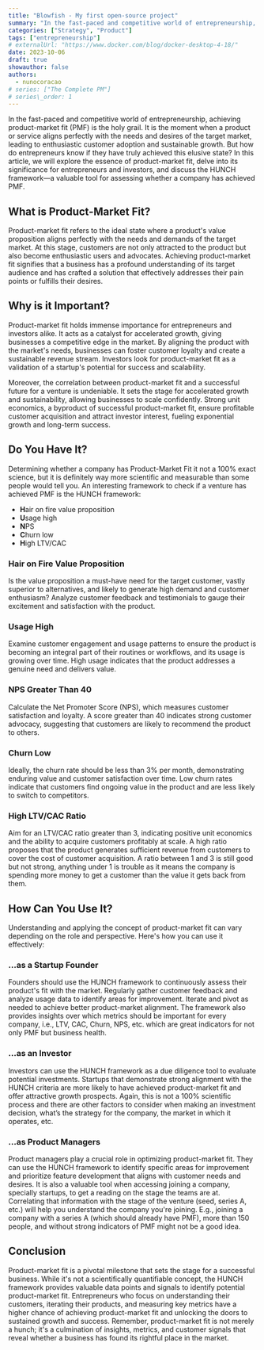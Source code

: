 ```yaml
---
title: "Blowfish - My first open-source project"
summary: "In the fast-paced and competitive world of entrepreneurship, achieving product-market fit (PMF) is the holy grail. It is the moment when a product or service aligns perfectly with the needs and desires of the target market, leading to enthusiastic customer adoption and sustainable growth. But how do entrepreneurs know if they have truly achieved this elusive state?"
categories: ["Strategy", "Product"]
tags: ["entrepreneurship"]
# externalUrl: "https://www.docker.com/blog/docker-desktop-4-18/"
date: 2023-10-06
draft: true
showauthor: false
authors:
  - nunocoracao
# series: ["The Complete PM"]
# series\_order: 1
---
```



In the fast-paced and competitive world of entrepreneurship, achieving product-market fit (PMF) is the holy grail. It is the moment when a product or service aligns perfectly with the needs and desires of the target market, leading to enthusiastic customer adoption and sustainable growth. But how do entrepreneurs know if they have truly achieved this elusive state? In this article, we will explore the essence of product-market fit, delve into its significance for entrepreneurs and investors, and discuss the HUNCH framework—a valuable tool for assessing whether a company has achieved PMF.

## What is Product-Market Fit?
Product-market fit refers to the ideal state where a product's value proposition aligns perfectly with the needs and demands of the target market. At this stage, customers are not only attracted to the product but also become enthusiastic users and advocates. Achieving product-market fit signifies that a business has a profound understanding of its target audience and has crafted a solution that effectively addresses their pain points or fulfills their desires.

## Why is it Important?
Product-market fit holds immense importance for entrepreneurs and investors alike. It acts as a catalyst for accelerated growth, giving businesses a competitive edge in the market. By aligning the product with the market's needs, businesses can foster customer loyalty and create a sustainable revenue stream. Investors look for product-market fit as a validation of a startup's potential for success and scalability.

Moreover, the correlation between product-market fit and a successful future for a venture is undeniable. It sets the stage for accelerated growth and sustainability, allowing businesses to scale confidently. Strong unit economics, a byproduct of successful product-market fit, ensure profitable customer acquisition and attract investor interest, fueling exponential growth and long-term success.

## Do You Have It?
Determining whether a company has Product-Market Fit it not a 100% exact science, but it is definitely way more scientific and measurable than some people would tell you. An interesting framework to check if a venture has achieved PMF is the HUNCH framework:

- **H**air on fire value proposition
- **U**sage high
- **N**PS
- **C**hurn low
- **H**igh LTV/CAC

### Hair on Fire Value Proposition

Is the value proposition a must-have need for the target customer, vastly superior to alternatives, and likely to generate high demand and customer enthusiasm? Analyze customer feedback and testimonials to gauge their excitement and satisfaction with the product.

### Usage High

Examine customer engagement and usage patterns to ensure the product is becoming an integral part of their routines or workflows, and its usage is growing over time. High usage indicates that the product addresses a genuine need and delivers value.

### NPS Greater Than 40

Calculate the Net Promoter Score (NPS), which measures customer satisfaction and loyalty. A score greater than 40 indicates strong customer advocacy, suggesting that customers are likely to recommend the product to others.

### Churn Low

Ideally, the churn rate should be less than 3% per month, demonstrating enduring value and customer satisfaction over time. Low churn rates indicate that customers find ongoing value in the product and are less likely to switch to competitors.

### High LTV/CAC Ratio

Aim for an LTV/CAC ratio greater than 3, indicating positive unit economics and the ability to acquire customers profitably at scale. A high ratio proposes that the product generates sufficient revenue from customers to cover the cost of customer acquisition. A ratio between 1 and 3 is still good but not strong, anything under 1 is trouble as it means the company is spending more money to get a customer than the value it gets back from them.

## How Can You Use It?
Understanding and applying the concept of product-market fit can vary depending on the role and perspective. Here's how you can use it effectively:

### …as a Startup Founder

Founders should use the HUNCH framework to continuously assess their product's fit with the market. Regularly gather customer feedback and analyze usage data to identify areas for improvement. Iterate and pivot as needed to achieve better product-market alignment. The framework also provides insights over which metrics should be important for every company, i.e., LTV, CAC, Churn, NPS, etc. which are great indicators for not only PMF but business health.

### …as an Investor

Investors can use the HUNCH framework as a due diligence tool to evaluate potential investments. Startups that demonstrate strong alignment with the HUNCH criteria are more likely to have achieved product-market fit and offer attractive growth prospects. Again, this is not a 100% scientific process and there are other factors to consider when making an investment decision, what’s the strategy for the company, the market in which it operates, etc.

### …as Product Managers

Product managers play a crucial role in optimizing product-market fit. They can use the HUNCH framework to identify specific areas for improvement and prioritize feature development that aligns with customer needs and desires. It is also a valuable tool when accessing joining a company, specially startups, to get a reading on the stage the teams are at. Correlating that information with the stage of the venture (seed, series A, etc.) will help you understand the company you're joining. E.g., joining a company with a series A (which should already have PMF), more than 150 people, and without strong indicators of PMF might not be a good idea.

## Conclusion
Product-market fit is a pivotal milestone that sets the stage for a successful business. While it's not a scientifically quantifiable concept, the HUNCH framework provides valuable data points and signals to identify potential product-market fit. Entrepreneurs who focus on understanding their customers, iterating their products, and measuring key metrics have a higher chance of achieving product-market fit and unlocking the doors to sustained growth and success. Remember, product-market fit is not merely a hunch; it's a culmination of insights, metrics, and customer signals that reveal whether a business has found its rightful place in the market.